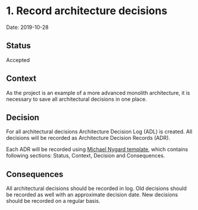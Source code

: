 # 1.  Record architecture decisions

Date: 2019-10-28

## Status

Accepted

## Context

As the project is an example of a more advanced monolith architecture, it is necessary to save all architectural decisions in one place.

## Decision

For all architectural decisions Architecture Decision Log (ADL) is created. All decisions will be recorded as Architecture Decision Records (ADR). 

Each ADR will be recorded using [Michael Nygard template](http://thinkrelevance.com/blog/2011/11/15/documenting-architecture-decisions), which contains following sections: Status, Context, Decision and Consequences.

## Consequences

All architectural decisions should be recorded in log. Old decisions should be recorded as well with an approximate decision date. New decisions should be recorded on a regular basis.